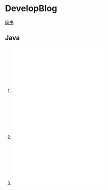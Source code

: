 # DevelopBlog

[简书](http://www.jianshu.com/u/e35a93f11919)

## Java

1.  ![java内存模型](java/java内存模型.md) 
2.  ![java GC算法](java/java_GC算法.md) 
3.  ![java类加载机制](java/java类加载机制.md) 


